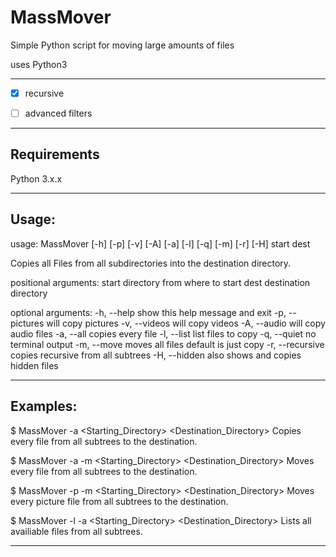 # MassMover

Simple Python script for moving large amounts of files

uses Python3

---

- [x] recursive

- [ ] advanced filters

---

## Requirements

Python 3.x.x



---

## Usage:

usage: MassMover [-h] [-p] [-v] [-A] [-a] [-l] [-q] [-m] [-r] [-H] start dest

Copies all Files from all subdirectories into the destination directory.

positional arguments:
  start            directory from where to start
  dest             destination directory

optional arguments:
  -h, --help       show this help message and exit
  -p, --pictures   will copy pictures
  -v, --videos     will copy videos
  -A, --audio      will copy audio files
  -a, --all        copies every file
  -l, --list       list files to copy
  -q, --quiet      no terminal output
  -m, --move       moves all files default is just copy
  -r, --recursive  copies recursive from all subtrees
  -H, --hidden     also shows and copies hidden files

---

## Examples:

$ MassMover -a <Starting_Directory> <Destination_Directory>
Copies every file from all subtrees to the destination.

$ MassMover -a -m <Starting_Directory> <Destination_Directory>
Moves every file from all subtrees to the destination.

$ MassMover -p -m <Starting_Directory> <Destination_Directory>
Moves every picture file from all subtrees to the destination.

$ MassMover -l -a <Starting_Directory> <Destination_Directory>
Lists all availiable files from all subtrees.

---
